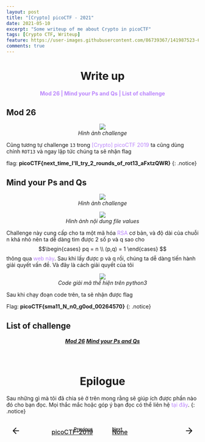 ```yaml
---
layout: post
title: "[Crypto] picoCTF - 2021"
date: 2021-05-10
excerpt: "Some writeup of me about Crypto in picoCTF"
tags: [Crypto CTF, Writeup]
feature: https://user-images.githubusercontent.com/86739367/141987523-68a87eae-f4b0-4c0e-b40d-5c5415491fe9.png
comments: true
---
```

<h1 align="center">
    Write up
</h1> 

<div align="center">
    <h4>
        <a href="#mod-26" style="text-decoration: none; color:#bb86fc">Mod 26 | </a>
        <a href="#mind-your-ps-and-qs" style="text-decoration: none; color:#bb86fc">Mind your Ps and Qs | </a>
        <a href="#list-of-challenge" style="text-decoration: none; color:#bb86fc">List of challenge</a> 
    </h4>
</div>

## Mod 26

<figure align="center">
	<a href="https://user-images.githubusercontent.com/86739367/141799298-44539a31-14af-4460-af4f-faae3dd36659.png"><img src="https://user-images.githubusercontent.com/86739367/141799298-44539a31-14af-4460-af4f-faae3dd36659.png"></a>
	<figcaption><a href="#" style="text-decoration: none"><i>Hình ảnh challenge</i></a></figcaption>
</figure>

Cũng tương tự challenge `13` trong <a href="https://hieuhdh.github.io/deuteri/CRYPTO-PicoCTF-2019/#13" title="" style="text-decoration: none; color:#bb86fc">[Crypto] picoCTF 2019</a> ta cũng dùng chính `ROT13` và ngay lập tức chúng ta sẽ nhận flag

flag: **picoCTF{next_time_I'll_try_2_rounds_of_rot13_aFxtzQWR}**
{: .notice}

## Mind your Ps and Qs

<figure align="center">
	<a href="https://user-images.githubusercontent.com/86739367/141799930-206eedf8-8869-4ce5-b653-d5493caaea7a.png"><img src="https://user-images.githubusercontent.com/86739367/141799930-206eedf8-8869-4ce5-b653-d5493caaea7a.png"></a>
	<figcaption><a href="#" style = "text-decoration: none"><i>Hình ảnh challenge</i></a></figcaption>
</figure>

<figure align="center">
	<a href="https://user-images.githubusercontent.com/86739367/141800044-b8e10e3c-78cf-4049-8b97-1da4addb8f3a.png"><img src="https://user-images.githubusercontent.com/86739367/141800044-b8e10e3c-78cf-4049-8b97-1da4addb8f3a.png"></a>
	<figcaption><a href="#" style = "text-decoration: none"><i>Hình ảnh nội dung file values</i></a></figcaption>
</figure>

Challenge này cung cấp cho ta một mã hóa <a href="https://vi.wikipedia.org/wiki/RSA_(m%C3%A3_h%C3%B3a)" title="" style="text-decoration: none; color:#bb86fc">RSA</a> cơ bản, và độ dài của chuỗi n khá nhỏ nên ta dễ dàng tìm được 2 số p và q sao cho $$\begin{cases}   pq = n  \\   (p,q) = 1 \end{cases} $$ thông qua <a href="http://factordb.com/" style="text-decoration: none; color:#bb86fc">web này</a>. Sau khi lấy được p và q rồi, chúng ta dễ dàng tiến hành giải quyết vấn đề. Và đây là cách giải quyết của tôi

<figure align="center">
	<a href="https://user-images.githubusercontent.com/86739367/141800462-4a53140c-6272-485d-a22d-688c8c898b9e.png"><img src="https://user-images.githubusercontent.com/86739367/141800462-4a53140c-6272-485d-a22d-688c8c898b9e.png"></a>
	<figcaption><a href="#" style="text-decoration: none"><i>Code giải mã thể hiện trên python3</i></a></figcaption>
</figure>

Sau khi chạy đoạn code trên, ta sẽ nhận được flag

Flag: **picoCTF{sma11_N_n0_g0od_00264570}**
{: .notice}

## List of challenge

<div align="center">
  <h5>
    <a href="https://play.picoctf.org/practice/challenge/144?category=2&originalEvent=34&page=1" class="btn btn-success">Mod 26</a> 
    <a href="https://play.picoctf.org/practice/challenge/162?category=2&originalEvent=34&page=1" class="btn btn-success">Mind your Ps and Qs</a>
  </h5>
</div>

<br>
<h1 align="center">
  Epilogue
</h1> 

Sau những gì mà tôi đã chia sẻ ở trên mong rằng sẽ giúp ích được phần nào đó cho bạn đọc. Mọi thắc mắc hoặc góp ý bạn đọc có thể liên hệ <a href="https://hieuhdh.github.io/deuteri/" style="text-decoration: none; color:#bb86fc" >tại đây</a>.
{: .notice}

<br>
<div class="pre_next" style = "display: grid;grid-template-columns: 45% 45% 20px; grid-gap: 0 10%; font-weight: 500">
    <div class="item item1" style="text-align: right; position: relative;">
        <a href="https://hieuhdh.github.io/deuteri/Crypto-picoCTF-2019/" class="btn" style="width: 100%">
            <div style = "font-size: 12px; margin-bottom:-10px">Previous</div>
            <div style = "top:50%;bottom:50%; transform:translate(-50%, -50%); position: absolute; width: 25px; height:25px; left: 25px">
            	<svg viewBox="0 0 24 24" fill="none" stroke="currentColor" stroke-width="2" stroke-linecap="round" stroke-linejoin="round" preserveAspectRatio="xMidYMid meet" data-rnw-int- style="vertical-align: middle;"><path d="M19 12H5M12 19l-7-7 7-7"></path></svg>
            </div>
            <div style = "position: relative; font-size: 16px; font-weight: 500 ">picoCTF-2019</div>
        </a>
    </div>
    <div class="item item2" style="text-align: left; position: relative; ">
        <a href="#" class="btn" style="width: 100%">
        	<div style = "font-size: 12px; margin-bottom:-10px"> Next</div>
        	<div style = "top:50%;bottom:50%; transform:translate(-50%, -50%); position: absolute; width: 25px; height:25px; right: 0px"><svg viewBox="0 0 24 24" fill="none" stroke="currentColor" stroke-width="2" stroke-linecap="round" stroke-linejoin="round" style="vertical-align: middle;" ><path d="M5 12h14M12 5l7 7-7 7"></path></svg>
            </div>
        	<div style = "position: relative; font-size: 16px; font-weight: 500 ">None</div>
        </a>
    </div>
</div>


